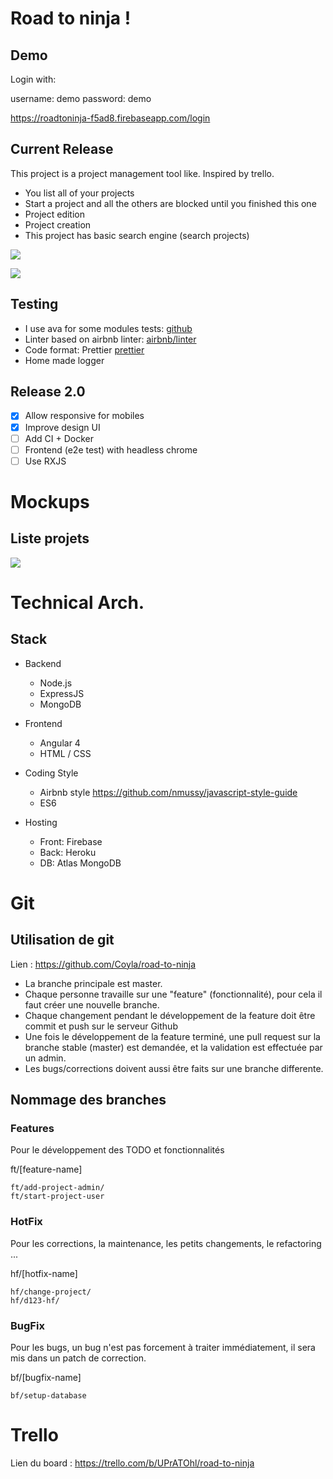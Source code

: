 Road to ninja !
==

## Demo

Login with: 

username: demo
password: demo

https://roadtoninja-f5ad8.firebaseapp.com/login


## Current Release

This project is a project management tool like. Inspired by trello.

- You list all of your projects 
- Start a project and all the others are blocked until you finished this one
- Project edition
- Project creation
- This project has basic search engine (search projects)


![](https://i.imgur.com/uKbiQNg.png)

![](https://i.imgur.com/oeZoVex.png)



## Testing

- I use ava for some modules tests: [github](https://github.com/avajs/ava)
- Linter based on airbnb linter: [airbnb/linter](https://github.com/airbnb/javascript/tree/master/packages/eslint-config-airbnb)
- Code format: Prettier [prettier](https://github.com/prettier/prettier)
- Home made logger

## Release 2.0

- [x] Allow responsive for mobiles
- [x] Improve design UI 
- [ ] Add CI + Docker
- [ ] Frontend (e2e test) with headless chrome
- [ ] Use RXJS

Mockups
===
## Liste projets
![](https://i.imgur.com/wrHqPSD.png)

Technical Arch.
===

## Stack
- Backend
  * Node.js
  * ExpressJS
  * MongoDB
- Frontend
  * Angular 4
  * HTML / CSS

- Coding Style
  * Airbnb style https://github.com/nmussy/javascript-style-guide
  * ES6

- Hosting
  * Front: Firebase
  * Back: Heroku
  * DB: Atlas MongoDB

Git
===
## Utilisation de git

Lien : https://github.com/Coyla/road-to-ninja

- La branche principale est master.
- Chaque personne travaille sur une "feature" (fonctionnalité), pour cela il faut créer une nouvelle branche.
- Chaque changement pendant le développement de la feature doit être commit et push sur le serveur Github
- Une fois le développement de la feature terminé, une pull request sur la branche stable (master) est demandée, et la validation est effectuée par un admin.
- Les bugs/corrections doivent aussi être faits sur une branche differente.

## Nommage des branches

### Features
Pour le développement des TODO et fonctionnalités

ft/[feature-name]

```
ft/add-project-admin/
ft/start-project-user
```

### HotFix
Pour les corrections, la maintenance, les petits changements, le refactoring ...

hf/[hotfix-name]


```
hf/change-project/
hf/d123-hf/
```

### BugFix
Pour les bugs, un bug n'est pas forcement à traiter immédiatement, il sera mis dans un patch de correction.

bf/[bugfix-name]
```
bf/setup-database
```

Trello
==

Lien du board : https://trello.com/b/UPrATOhl/road-to-ninja
